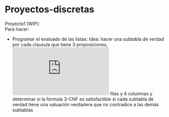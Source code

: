 # Proyectos-discretas

Proyecto1 [WIP]:  
Para hacer:  
- Programar el evaluado de las listas: Idea: hacer una subtabla de verdad por cada clausula que tiene 3 proposiciones, ![eq](http://www.sciweavers.org/tex2img.php?eq=2%5E3&bc=White&fc=Black&im=jpg&fs=12&ff=arev&edit=0) filas y 4 columnas y determinar si la fórmula 3-CNF es satisfactible si cada subtabla de verdad tiene una valuación verdadera que no contradice a las demás subtablas
